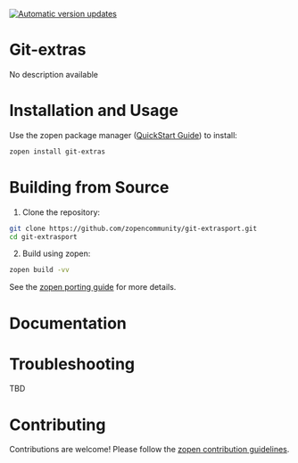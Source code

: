 [![Automatic version updates](https://github.com/ZOSOpenTools/git-extrasport/actions/workflows/bump.yml/badge.svg)](https://github.com/ZOSOpenTools/git-extrasport/actions/workflows/bump.yml)

# Git-extras

No description available

# Installation and Usage

Use the zopen package manager ([QuickStart Guide](https://zopen.community/#/Guides/QuickStart)) to install:
```bash
zopen install git-extras
```

# Building from Source

1. Clone the repository:
```bash
git clone https://github.com/zopencommunity/git-extrasport.git
cd git-extrasport
```
2. Build using zopen:
```bash
zopen build -vv
```

See the [zopen porting guide](https://zopen.community/#/Guides/Porting) for more details.

# Documentation


# Troubleshooting
TBD

# Contributing
Contributions are welcome! Please follow the [zopen contribution guidelines](https://github.com/zopencommunity/meta/blob/main/CONTRIBUTING.md).

